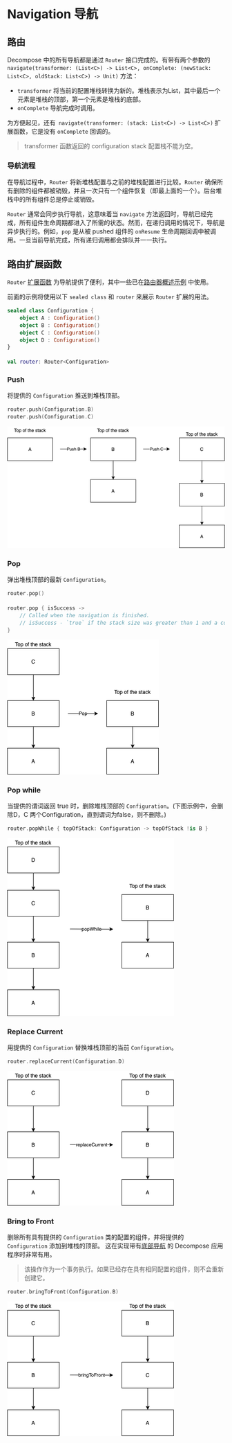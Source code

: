 # Navigation 导航

## 路由

Decompose 中的所有导航都是通过 `Router`
接口完成的。有带有两个参数的 `navigate(transformer: (List<C>) -> List<C>, onComplete: (newStack: List<C>, oldStack: List<C>) -> Unit)`
方法：

- `transformer` 将当前的配置堆栈转换为新的。堆栈表示为List，其中最后一个元素是堆栈的顶部，第一个元素是堆栈的底部。
- `onComplete` 导航完成时调用。

为方便起见，还有` navigate(transformer: (stack: List<C>) -> List<C>)` 扩展函数，它是没有 `onComplete` 回调的。

> transformer 函数返回的 configuration stack 配置栈不能为空。

### 导航流程

在导航过程中，`Router` 将新堆栈配置与之前的堆栈配置进行比较。`Router` 确保所有删除的组件都被销毁，并且一次只有一个组件恢复（即最上面的一个）。后台堆栈中的所有组件总是停止或销毁。

`Router` 通常会同步执行导航，这意味着当 `navigate` 方法返回时，导航已经完成，所有组件生命周期都进入了所需的状态。然而，在递归调用的情况下，导航是异步执行的。例如，`pop` 是从被 pushed
组件的 `onResume`
生命周期回调中被调用。一旦当前导航完成，所有递归调用都会排队并一一执行。

## 路由扩展函数

`Router` [扩展函数](https://github.com/arkivanov/Decompose/blob/master/decompose/src/commonMain/kotlin/com/arkivanov/decompose/router/RouterExt.kt)
为导航提供了便利，其中一些已在[路由器概述示例](1-overview.md#路由示例) 中使用。

前面的示例将使用以下 `sealed class` 和 `router` 来展示 `Router` 扩展的用法。

```kotlin
sealed class Configuration {
    object A : Configuration()
    object B : Configuration()
    object C : Configuration()
    object D : Configuration()
}

val router: Router<Configuration>
```

### Push

将提供的 `Configuration` 推送到堆栈顶部。

```kotlin
router.push(Configuration.B)
router.push(Configuration.C)
```

![route-push](../img/RouterPush.png)

### Pop

弹出堆栈顶部的最新 `Configuration`。

```kotlin
router.pop()

router.pop { isSuccess ->
    // Called when the navigation is finished.
    // isSuccess - `true` if the stack size was greater than 1 and a component was popped, `false` otherwise.
}
```

![route-pop](../img/RouterPop.png)

### Pop while

当提供的谓词返回 true 时，删除堆栈顶部的 `Configuration`。(下图示例中，会删除D，C 两个Configuration，直到谓词为false，则不删除。)

```kotlin
router.popWhile { topOfStack: Configuration -> topOfStack !is B }
```

![route-pop-while](../img/RouterPopWhile.png)

### Replace Current

用提供的 `Configuration` 替换堆栈顶部的当前 `Configuration`。

```kotlin
router.replaceCurrent(Configuration.D)
```

![route-replace-current](../img/RouterReplaceCurrent.png)

### Bring to Front

删除所有具有提供的 `Configuration` 类的配置的组件，并将提供的 `Configuration` 添加到堆栈的顶部。
这在实现带有[底部导航](https://github.com/arkivanov/Decompose/discussions/178) 的 Decompose 应用程序时非常有用。

> 该操作作为一个事务执行。如果已经存在具有相同配置的组件，则不会重新创建它。

```kotlin
router.bringToFront(Configuration.B)
```

![route-bring-to-front](../img/RouterBringToFront.png)
